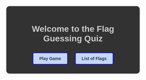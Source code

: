 <html lang="en">
<head>
    <meta charset="UTF-8">
    <meta name="viewport" content="width=device-width, initial-scale=1.0">
    <title>Flag Guessing Quiz</title>
    <style>
    body {
        font-family: Arial, sans-serif;
        margin: 0;
        padding: 0;
        text-align: center;
        background-image: url('https://imagecache.jpl.nasa.gov/images/edu/images/imagerecords/57000/57723/globe_west_2048-640x350.jpg');
        background-size: cover;
        background-position: center;
        display: flex; 
        align-items: center; 
        justify-content: center; 
        height: 100vh; 
    }
    .homepage {
        max-width: 400px;
        padding: 20px;
        background-color: rgba(0, 0, 0, 0.8); /* Changed background color to a darker shade */
        border-radius: 10px;
        box-shadow: 0 0 10px rgba(0, 0, 0, 0.1);
        margin-bottom: 20px;
        color: #ccc; /* Changed font color to a lighter shade */
    }
    .homepage h1 {
        color: #ccc; /* Changed font color to a lighter shade */
        margin-bottom: 20px;
    }
    .button {
        display: inline-block;
        margin: 10px;
        padding: 10px 20px;
        background-color: #c3d7ff;
        border: 2px solid blue;
        border-radius: 5px;
        cursor: pointer;
        text-decoration: none;
        color: #333;
        font-weight: bold;
        transition: background-color 0.3s;
    }
    .button:hover {
        background-color: #b0c5f5;
    }
    #quiz-container {
        max-width: 600px;
        padding: 20px;
        background-color: rgba(0, 0, 0, 0.8); /* Changed background color to a darker shade */
        border-radius: 10px;
        box-shadow: 0 0 10px rgba(0, 0, 0, 0.1); 
        color: #ccc; /* Changed font color to a lighter shade */
    }
    h1 {
        color: #ccc; /* Changed font color to a lighter shade */
    }
    #question {
        font-size: 20px;
        margin-bottom: 20px;
    }
    .option {
        display: inline-block;
        margin: 5px;
        padding: 10px 20px;
        background-color: #c3d7ff; 
        border: 2px solid blue;
        cursor: pointer;
        color: #333; /* Changed font color to a darker shade */
    }
    .option:hover {
        background-color: #b0c5f5;
    }
    #score {
        margin-top: 20px;
        font-size: 18px;
        color: #ccc; /* Changed font color to a lighter shade */
    }
    .blue-box {
        padding: 10px;
        margin-bottom: 20px;
        display: inline-block;
    }
    #ending-screen {
        display: none; 
        background-color: rgba(0, 0, 0, 0.8); /* Changed background color to a darker shade */
        padding: 20px;
        border-radius: 10px;
        max-width: 400px; 
        color: #ccc; /* Changed font color to a lighter shade */
    }
</style>

</head>
<body>
    <div class="homepage">
        <h1>Welcome to the Flag Guessing Quiz</h1>
        <a href="#" class="button" onclick="startGame()">Play Game</a>
        <a href="http://127.0.0.1:4000/tri2/2024/02/09/flaglist.html" class="button">List of Flags</a>
    </div>

<div id="quiz-container" style="display: none;">
        <h1>Flag Guessing Quiz</h1>
        <div id="question"></div>
        <div class="blue-box">
            <div id="flag-image"></div>
            <div id="options"></div>
        </div>
        <div id="score">Score: <span id="current-score">0</span>/10</div>
    </div>

<div id="ending-screen">
        <div style="background-color: rgba(255, 255, 255, 0.8); padding: 20px; border-radius: 10px;">
            <h1>Quiz Finished!</h1>
            <div>Your total score is <span id="total-score"></span>/10</div>
            <button id="play-again-button" onclick="resetQuiz()">Play Again</button>
        </div>
    </div>

<script>
        let currentQuestionIndex = 0;
        let score = 0;

        const questionElement = document.getElementById('question');
        const optionsElement = document.getElementById('options');
        const scoreElement = document.getElementById('current-score');
        const endingScreen = document.getElementById('ending-screen');
        const totalScoreElement = document.getElementById('total-score');

        async function fetchFlagData() {
            try {
                const response = await fetch('https://restcountries.com/v3.1/all');
                const data = await response.json();
                return data;
            } catch (error) {
                console.error('Error fetching flag data:', error);
            }
        }

        function getRandomQuestion(data) {
            const randomIndex = Math.floor(Math.random() * data.length);
            const country = data[randomIndex];
            const flag = country.flags.png;
            const name = country.name.common;
            const options = getRandomOptions(data, country);

            return {
                flag,
                name,
                options
            };
        }

        function getRandomOptions(data, country) {
            const options = [country.name.common];
            while (options.length < 5) {
                const randomIndex = Math.floor(Math.random() * data.length);
                const option = data[randomIndex].name.common;
                if (!options.includes(option)) {
                    options.push(option);
                }
            }
            return shuffleArray(options);
        }

        function shuffleArray(array) {
            for (let i = array.length - 1; i > 0; i--) {
                const j = Math.floor(Math.random() * (i + 1));
                [array[i], array[j]] = [array[j], array[i]];
            }
            return array;
        }

        async function loadQuestion() {
            const flagData = await fetchFlagData();
            const { flag, name, options } = getRandomQuestion(flagData);
            questionElement.textContent = `Which country does this flag belong to?`;
            document.getElementById('flag-image').innerHTML = `<img src="${flag}" alt="Flag">`;
            optionsElement.innerHTML = options.map(option => `
                <div class="option" onclick="checkAnswer('${option}', '${name}')">${option}</div>
            `).join('');
        }

        function checkAnswer(selectedOption, correctOption) {
            if (selectedOption === correctOption) {
                score++;
                scoreElement.textContent = score;
            }
            currentQuestionIndex++;
            if (currentQuestionIndex < 10) {
                loadQuestion();
            } else {
                showEndingScreen();
            }
        }

        function showEndingScreen() {
            document.getElementById('quiz-container').style.display = 'none';
            endingScreen.style.display = 'block';
            totalScoreElement.textContent = score;
        }

        function resetQuiz() {
            currentQuestionIndex = 0;
            score = 0;
            scoreElement.textContent = score;
            endingScreen.style.display = 'none';
            document.getElementById('quiz-container').style.display = 'block';
            loadQuestion();
        }

        function startGame() {
            document.querySelector('.homepage').style.display = 'none';
            document.getElementById('ending-screen').style.display = 'none';
        
            document.getElementById('quiz-container').style.display = 'block';
        
            loadQuestion();
        }

        loadQuestion();
    </script>
</body>
</html>
